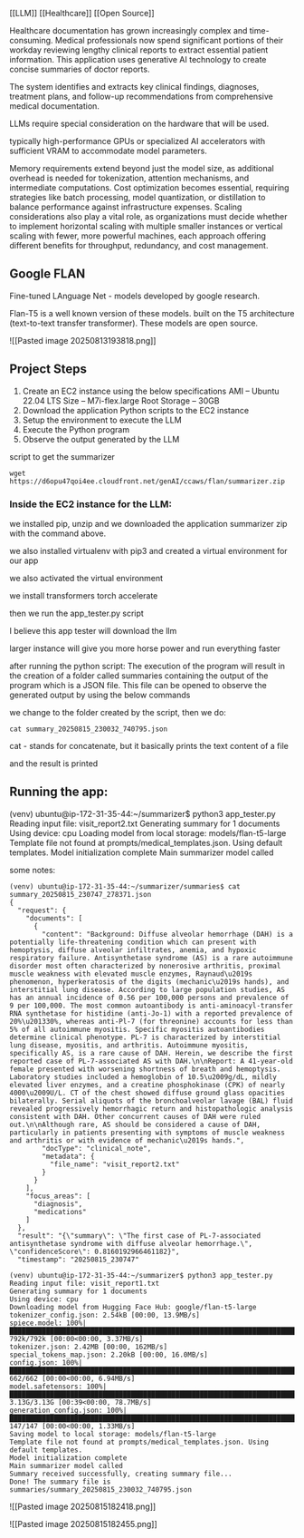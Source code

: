 [[LLM]] [[Healthcare]] [[Open Source]]

Healthcare documentation has grown increasingly complex and time-consuming. Medical professionals now spend significant portions of their workday reviewing lengthy clinical reports to extract essential patient information. This application uses generative AI technology to create concise summaries of doctor reports.

The system identifies and extracts key clinical findings, diagnoses, treatment plans, and follow-up recommendations from comprehensive medical documentation.

LLMs require special consideration on the hardware that will be used. 

typically high-performance GPUs or specialized AI accelerators with sufficient VRAM to accommodate model parameters.

Memory requirements extend beyond just the model size, as additional overhead is needed for tokenization, attention mechanisms, and intermediate computations. Cost optimization becomes essential, requiring strategies like batch processing, model quantization, or distillation to balance performance against infrastructure expenses. Scaling considerations also play a vital role, as organizations must decide whether to implement horizontal scaling with multiple smaller instances or vertical scaling with fewer, more powerful machines, each approach offering different benefits for throughput, redundancy, and cost management.

## Google FLAN
Fine-tuned LAnguage Net - models developed by google research.

Flan-T5 is a well known version of these models. built on the T5 architecture (text-to-text transfer transformer). These models are open source.

![[Pasted image 20250813193818.png]]

## Project Steps
1. Create an EC2 instance using the below specifications AMI – Ubuntu 22.04 LTS Size – M7i-flex.large Root Storage – 30GB 
2. Download the application Python scripts to the EC2 instance 
3. Setup the environment to execute the LLM 
4. Execute the Python program 
5. Observe the output generated by the LLM


script to get the summarizer
```
wget https://d6opu47qoi4ee.cloudfront.net/genAI/ccaws/flan/summarizer.zip
```

### Inside the EC2 instance for the LLM: 
we installed pip, unzip and we downloaded the application summarizer zip with the command above. 

we also installed virtualenv with pip3 and created a virtual environment for our app 

we also activated the virtual environment 

we install transformers torch accelerate 

then we run the app_tester.py script

I believe this app tester will download the llm 

larger instance will give you more horse power and run everything faster

after running the python script:
The execution of the program will result in the creation of a folder called summaries containing the output of the program which is a JSON file. This file can be opened to observe the generated output by using the below commands

we change to the folder created by the script, then we do:

`cat summary_20250815_230032_740795.json`

cat - stands for concatenate, but it basically prints the text content of a file

and the result is printed 

## Running the app:
(venv) ubuntu@ip-172-31-35-44:~/summarizer$ python3 app_tester.py 
Reading input file: visit_report2.txt
Generating summary for 1 documents
Using device: cpu
Loading model from local storage: models/flan-t5-large
Template file not found at prompts/medical_templates.json. Using default templates.
Model initialization complete
Main summarizer model called



some notes:

```
(venv) ubuntu@ip-172-31-35-44:~/summarizer/summaries$ cat summary_20250815_230747_278371.json 
{
  "request": {
    "documents": [
      {
        "content": "Background: Diffuse alveolar hemorrhage (DAH) is a potentially life-threatening condition which can present with hemoptysis, diffuse alveolar infiltrates, anemia, and hypoxic respiratory failure. Antisynthetase syndrome (AS) is a rare autoimmune disorder most often characterized by nonerosive arthritis, proximal muscle weakness with elevated muscle enzymes, Raynaud\u2019s phenomenon, hyperkeratosis of the digits (mechanic\u2019s hands), and interstitial lung disease. According to large population studies, AS has an annual incidence of 0.56 per 100,000 persons and prevalence of 9 per 100,000. The most common autoantibody is anti-aminoacyl-transfer RNA synthetase for histidine (anti-Jo-1) with a reported prevalence of 20%\u201330%, whereas anti-Pl-7 (for threonine) accounts for less than 5% of all autoimmune myositis. Specific myositis autoantibodies determine clinical phenotype. PL-7 is characterized by interstitial lung disease, myositis, and arthritis. Autoimmune myositis, specifically AS, is a rare cause of DAH. Herein, we describe the first reported case of PL-7-associated AS with DAH.\n\nReport: A 41-year-old female presented with worsening shortness of breath and hemoptysis. Laboratory studies included a hemoglobin of 10.5\u2009g/dL, mildly elevated liver enzymes, and a creatine phosphokinase (CPK) of nearly 4000\u2009U/L. CT of the chest showed diffuse ground glass opacities bilaterally. Serial aliquots of the bronchoalveolar lavage (BAL) fluid revealed progressively hemorrhagic return and histopathologic analysis consistent with DAH. Other concurrent causes of DAH were ruled out.\n\nAlthough rare, AS should be considered a cause of DAH, particularly in patients presenting with symptoms of muscle weakness and arthritis or with evidence of mechanic\u2019s hands.",
        "docType": "clinical_note",
        "metadata": {
          "file_name": "visit_report2.txt"
        }
      }
    ],
    "focus_areas": [
      "diagnosis",
      "medications"
    ]
  },
  "result": "{\"summary\": \"The first case of PL-7-associated antisynthetase syndrome with diffuse alveolar hemorrhage.\", \"confidenceScore\": 0.8160192966461182}",
  "timestamp": "20250815_230747"
```


```
(venv) ubuntu@ip-172-31-35-44:~/summarizer$ python3 app_tester.py 
Reading input file: visit_report1.txt
Generating summary for 1 documents
Using device: cpu
Downloading model from Hugging Face Hub: google/flan-t5-large
tokenizer_config.json: 2.54kB [00:00, 13.9MB/s]
spiece.model: 100%|████████████████████████████████████████████████████████████████████████████████████████████████████████████████████████████████████████████████████████████████████████████████████████| 792k/792k [00:00<00:00, 3.37MB/s]
tokenizer.json: 2.42MB [00:00, 162MB/s]
special_tokens_map.json: 2.20kB [00:00, 16.0MB/s]
config.json: 100%|███████████████████████████████████████████████████████████████████████████████████████████████████████████████████████████████████████████████████████████████████████████████████████████| 662/662 [00:00<00:00, 6.94MB/s]
model.safetensors: 100%|█████████████████████████████████████████████████████████████████████████████████████████████████████████████████████████████████████████████████████████████████████████████████| 3.13G/3.13G [00:39<00:00, 78.7MB/s]
generation_config.json: 100%|████████████████████████████████████████████████████████████████████████████████████████████████████████████████████████████████████████████████████████████████████████████████| 147/147 [00:00<00:00, 1.33MB/s]
Saving model to local storage: models/flan-t5-large
Template file not found at prompts/medical_templates.json. Using default templates.
Model initialization complete
Main summarizer model called
Summary received successfully, creating summary file...
Done! The summary file is summaries/summary_20250815_230032_740795.json
```

![[Pasted image 20250815182418.png]]

![[Pasted image 20250815182455.png]]